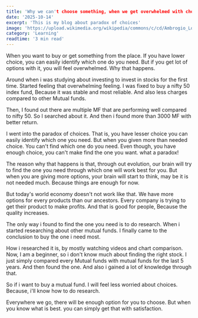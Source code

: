 ```yaml
---
title: 'Why we can't choose something, when we get overwhelmed with choices'
date: '2025-10-14'
excerpt: 'This is my blog about paradox of choices'
image: 'https://upload.wikimedia.org/wikipedia/commons/c/cd/Ambrogio_Lorenzetti_-_Allegory_of_Good_Government_-_Google_Art_Project.jpg'
category: 'Learning'
readtime: '3 min read'
---
```

When you want to buy or get something from the place. If you have lower choice, you can easily identify which one do you need. But if you get lot of options with it, you will feel overwhelmed. Why that happens.

Around when i was studying about investing to invest in stocks for the first time. Started feeling that overwhelming feeling. I was fixed to buy a nifty 50 index fund, Because it was stable and most reliable. And also less charges compared to other Mutual funds. 

Then, I found out there are multiple MF that are performing well compared to nifty 50. So I searched about it. And then i found more than 3000 MF with better return. 

I went into the paradox of choices. That is, you have lesser choice you can easily identify which one you need. But when you given more than needed choice. You can't find which one do you need. Even though, you have enough choice, you can't make find the one you want. what a paradox!

The reason why that happens is that, through out evolution, our brain will try to find the one you need through which one will work best for you. But when you are giving more options, your brain will start to think, may be it is not needed much. Because things are enough for now. 

But today's world economy doesn't not work like that. We have more options for every products than our ancestors. Every company is trying to get their product to make profits. And that is good for people, Because the quality increases.

The only way i found to find the one you need is to do research. When i started researching about other mutual funds. I finally came to the conclusion to buy the one i need most. 

How i researched it is, by mostly watching videos and chart comparison. Now, I am a beginner, so i don't know much about finding the right stock. I just simply compared every Mutual funds with mutual funds for the last 5 years. And then found the one. And also i gained a lot of knowledge through that. 

So if i want to buy a mutual fund. I will feel less worried about choices. Because, i'll know how to do research. 

Everywhere we go, there will be enough option for you to choose. But when you know what is best. you can simply get that with satisfaction.
